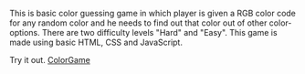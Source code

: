 This is basic color guessing game in which player is given a RGB color code for any random color and he needs to find out that color out of other color-options. There are two difficulty levels "Hard" and "Easy". This game is made using basic HTML, CSS and JavaScript.

Try it out. [ColorGame](https://shinigami017.github.io/ColorGame/index.html)
